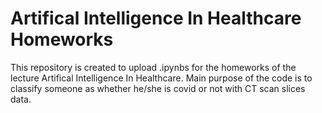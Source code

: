 # Artifical Intelligence In Healthcare Homeworks

This repository is created to upload .ipynbs for the homeworks of the lecture Artifical Intelligence In Healthcare. Main purpose of the
code is to classify someone as whether he/she is covid or not with CT scan slices data.
